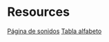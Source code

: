 # Resources

[Página de sonidos](https://soundoftext.com/)
[Tabla alfabeto](https://es.wikipedia.org/wiki/Alfabeto_ucraniano#:~:text=%D0%AF%0A%D1%8F-,Nombre%20de%20las%20letras%20y%20pronunciaci%C3%B3n,-%5Beditar%5D)
